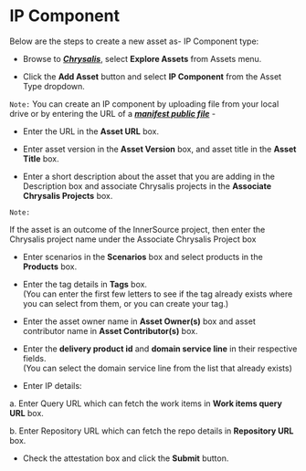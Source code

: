 # IP Component

Below are the steps to create a new asset as- IP Component type:

- Browse to _**[Chrysalis](https://aka.ms/chrysalis/target="_blank")**_, select **Explore Assets** from Assets menu.

- Click the **Add Asset** button and select **IP Component** from the Asset Type dropdown.

 `Note:` 
You can create an IP component by uploading file from your local drive or by entering the URL of a **_[manifest public file](https://aka.ms/Using-Manifest)_** - 

- Enter the URL in the **Asset URL** box.

- Enter asset version in the **Asset Version** box, and asset title in the **Asset Title** box.

- Enter a short description about the asset that you are adding in the 
  Description box and associate Chrysalis projects in the **Associate 
  Chrysalis Projects** box.

`Note:`

If the asset is an outcome of the InnerSource project, then enter the Chrysalis project name under the Associate Chrysalis Project box

- Enter scenarios in the **Scenarios** box and select products in the 
  **Products** box.

- Enter the tag details in **Tags** box.<br>(You can enter the first few letters to see if the tag already exists where you can select from them, or you can create your tag.)

- Enter the asset owner name in **Asset Owner(s)** box and asset contributor name in **Asset Contributor(s)** box.

- Enter the **delivery product id** and **domain service line** in their respective fields.<br>(You can select the domain service line from the list that already exists)

- Enter IP details:

 a. Enter Query URL which can fetch the work items in **Work items query URL** box.

 b. Enter Repository URL which can fetch the repo details in **Repository URL** box.

- Check the attestation box and click the **Submit** button.
</br>
</br>
</br>

